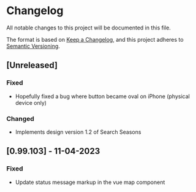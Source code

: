 # Changelog

All notable changes to this project will be documented in this file.

The format is based on [Keep a Changelog](https://keepachangelog.com/en/1.0.0/),
and this project adheres to [Semantic Versioning](https://semver.org/spec/v2.0.0.html).

## [Unreleased]

### Fixed

- Hopefully fixed a bug where button became oval on iPhone (physical device only)

### Changed

- Implements design version 1.2 of Search Seasons

## [0.99.103] - 11-04-2023

### Fixed

- Update status message markup in the vue map component
